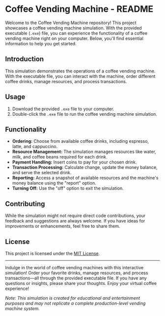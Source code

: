 # Coffee Vending Machine - README

Welcome to the Coffee Vending Machine repository! 
This project showcases a coffee vending machine simulation. 
With the provided executable (`.exe`) file, you can experience the functionality of a coffee vending machine right on your computer.
Below, you'll find essential information to help you get started.


## Introduction

This simulation demonstrates the operations of a coffee vending machine. 
With the executable file, you can interact with the machine, order different coffee drinks, manage resources, and process transactions.

## Usage

1. Download the provided `.exe` file to your computer.
2. Double-click the `.exe` file to run the coffee vending machine simulation.

## Functionality

- **Ordering:** Choose from available coffee drinks, including espresso, latte, and cappuccino.
- **Resource Management:** The simulation manages resources like water, milk, and coffee beans required for each drink.
- **Payment Handling:** Insert coins to pay for your chosen drink.
- **Transaction Processing:** Calculate change, update the money balance, and serve the selected drink.
- **Reporting:** Access a snapshot of available resources and the machine's money balance using the "report" option.
- **Turning Off:** Use the "off" option to exit the simulation.

## Contributing

While the simulation might not require direct code contributions,
your feedback and suggestions are always welcome.
If you have ideas for improvements or enhancements, feel free to share them.

## License

This project is licensed under the [MIT License](LICENSE).

---

Indulge in the world of coffee vending machines with this interactive simulation! Order your favorite drinks, 
manage resources, and process transactions—all through the provided executable file. 
If you have any questions or insights, please share your thoughts. Enjoy your virtual coffee experience!

*Note: This simulation is created for educational and entertainment purposes and may not replicate a complete production-level vending machine system.*
